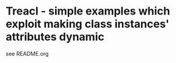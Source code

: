 

# Treacl - simple examples which exploit making class instances' attributes dynamic

see README.org 




